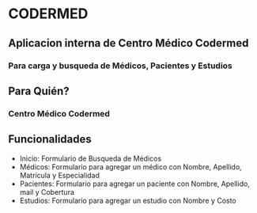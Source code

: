 # CODERMED

## Aplicacion interna de Centro Médico Codermed

###  Para carga y busqueda de Médicos, Pacientes y Estudios

  
## Para Quién?

### Centro Médico Codermed

## Funcionalidades

* Inicio: Formulario de Busqueda de Médicos
* Médicos: Formulario para agregar un médico con Nombre, Apellido, Matrícula y Especialidad
* Pacientes: Formulario para agregar un paciente con Nombre, Apellido, mail y Cobertura
* Estudios: Formulario para agregar un estudio con Nombre y Costo

